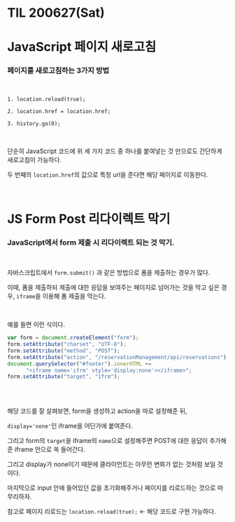 # TIL 200627(Sat)

# JavaScript 페이지 새로고침

### 페이지를 새로고침하는 3가지 방법

<br>

```
1. location.reload(true);

2. location.href = location.href;

3. history.go(0);
```

<br>

단순히 JavaScript 코드에 위 세 가지 코드 중 하나를 붙여넣는 것 만으로도 간단하게 새로고침이 가능하다.

두 번째의 `location.href`의 값으로 특정 url을 준다면 해당 페이지로 이동한다.

<br>



# JS Form Post 리다이렉트 막기

### JavaScript에서 form 제출 시 리다이렉트 되는 것 막기.

<br>

자바스크립트에서 `form.submit()` 과 같은 방법으로 폼을 제출하는 경우가 많다. 

이때, 폼을 제출하되 제출에 대한 응답을 보여주는 페이지로 넘어가는 것을 막고 싶은 경우, `iframe`을 이용해 폼 제출을 막는다. 

<br>

예를 들면 이런 식이다. 

```javascript
var form = document.createElement("form");
form.setAttribute("charset", "UTF-8");
form.setAttribute("method", "POST");
form.setAttribute("action", "/reservationManagement/api/reservations");
document.querySelector("#footer").innerHTML += 
      "<iframe name='ifrm' style='display:none'></iframe>";
form.setAttribute("target", "ifrm");
      
```

<br>

해당 코드를 잘 살펴보면, form을 생성하고 action을 따로 설정해준 뒤, 

`display='none'`인 iframe을 어딘가에 붙여준다. 

그리고 form의 `target`을 iframe의 `name`으로 설정해주면 POST에 대한 응답이 추가해준 iframe 안으로 쏙 들어간다. 

그리고 display가 none이기 때문에 클라이언트는 아무런 변화가 없는 것처럼 보일 것이다. 

마지막으로 input 안에 들어있던 값을 초기화해주거나 페이지를 리로드하는 것으로 마무리하자. 

참고로 페이지 리로드는 `location.reload(true);` <- 해당 코드로 구현 가능하다.



